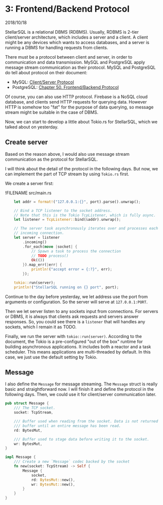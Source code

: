 # 3: Frontend/Backend Protocol

2018/10/18

StellarSQL is a relational DBMS (RDBMS). Usually, RDBMS is 2-tier client/server architecture, which includes a server and a client. A client might be any devices which wants to access databases, and a server is running a DBMS for handling requests from clients.

There must be a protocol between client and server, in order to communication and data transmission. MySQL and PostgreSQL apply message stream communication as their protocol. MySQL and PostgreSQL do tell about protocol on their document:

- MySQL: [Client/Server Protocol](https://dev.mysql.com/doc/dev/mysql-server/8.0.2/PAGE_PROTOCOL.html)
- PostgreSQL: [Chapter 50. Frontend/Backend Protocol](https://www.postgresql.org/docs/9.5/static/protocol-overview.html#PROTOCOL-MESSAGE-CONCEPTS)

Of course, you can also use HTTP protocol. Firebase is a NoSQL cloud database, and clients send HTTP requests for querying data. However HTTP is somehow too "fat" for the purpose of data querying, so message stream might be suitable in the case of DBMS.

Now, we can start to develop a little about Tokio.rs for StellarSQL, which we talked about on yesterday.

## Create server

Based on the reason above, I would also use message stream communication as the protocol for StellarSQL.

I will think about the detail of the protocol in the following days. But now, we can implement the part of TCP stream by using `Tokio.rs` first.

We create a server first:

!FILENAME src/main.rs

```rust
    let addr = format!("127.0.0.1:{}", port).parse().unwrap();

    // Bind a TCP listener to the socket address.
    // Note that this is the Tokio TcpListener, which is fully async.
    let listener = TcpListener::bind(&addr).unwrap();

    // The server task asynchronously iterates over and processes each
    // incoming connection.
    let server = listener
        .incoming()
        .for_each(move |socket| {
            // Spawn a task to process the connection
            // TODO process()
            Ok(())
        }).map_err(|err| {
            println!("accept error = {:?}", err);
        });

    tokio::run(server);
    println!("StellarSQL running on {} port", port);
```

Continue to the day before yesterday, we let address use the port from arguments or configuration. So the server will serve at `127.0.0.1:PORT`.

Then we let server listen to any sockets input from connections. For servers or DBMS, it is always that clients ask requests and servers answer responses. So, you could see there is a `listener` that will handles any sockets, which I remain it as TODO.

Finally, we run the server with `tokio::run(server)`. According to the document, the Tokio is a pre-configured "out of the box" runtime for building asynchronous applications. It includes both a reactor and a task scheduler. This means applications are multi-threaded by default. In this case, we just use the default setting by Tokio.

## Message

I also define the `Message` for message streaming. The `Message` struct is really basic and straightforward now. I will finish it and define the protocol in the following days. Then, we could use it for client/server communication later.

```rust
pub struct Message {
    /// The TCP socket.
    socket: TcpStream,

    /// Buffer used when reading from the socket. Data is not returned from this
    /// buffer until an entire message has been read.
    rd: BytesMut,

    /// Buffer used to stage data before writing it to the socket.
    wr: BytesMut,
}

impl Message {
    /// Create a new `Message` codec backed by the socket
    fn new(socket: TcpStream) -> Self {
        Message {
            socket,
            rd: BytesMut::new(),
            wr: BytesMut::new(),
        }
    }
}
```

